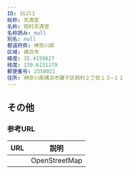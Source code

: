 ```yaml
---
ID: 1GJl3
総称: 天満宮
名称: 岡村天満宮
名称読み: null
別名: null
都道府県: 神奈川県
区域: 横浜市
緯度: 35.4159827
経度: 139.6131179
郵便番号: 2350021
住所: 神奈川県横浜市磯子区岡村２丁目１３−１１
---
```


## その他

### 参考URL

| URL | 説明          |
| --- | ------------- |
|     | OpenStreetMap |
